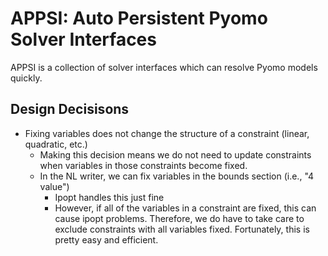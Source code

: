 # APPSI: Auto Persistent Pyomo Solver Interfaces

APPSI is a collection of solver interfaces which can resolve Pyomo models quickly.

Design Decisisons
-----------------
* Fixing variables does not change the structure of a constraint (linear, quadratic, etc.)
  * Making this decision means we do not need to update constraints when variables in those constraints become fixed.
  * In the NL writer, we can fix variables in the bounds section (i.e., "4 value")
    * Ipopt handles this just fine
    * However, if all of the variables in a constraint are fixed, this can cause ipopt problems. Therefore, we do have
      to take care to exclude constraints with all variables fixed. Fortunately, this is pretty easy and efficient.
      